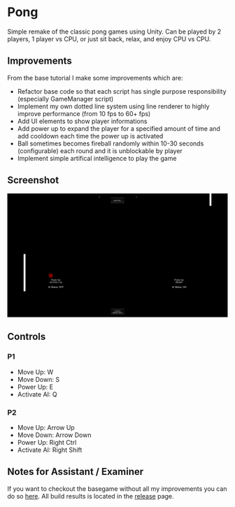 # Pong
Simple remake of the classic pong games using Unity. Can be played by 2 players, 1 player vs CPU, or just sit back, relax, and enjoy CPU vs CPU.

## Improvements
From the base tutorial I make some improvements which are:
- Refactor base code so that each script has single purpose responsibility (especially GameManager script)
- Implement my own dotted line system using line renderer to highly improve performance (from 10 fps to 60+ fps)
- Add UI elements to show player informations
- Add power up to expand the player for a specified amount of time and add cooldown each time the power up is activated
- Ball sometimes becomes fireball randomly within 10-30 seconds (configurable) each round and it is unblockable by player
- Implement simple artifical intelligence to play the game

## Screenshot
![screensshot](screenshot.png)

## Controls
### P1
- Move Up: W
- Move Down: S
- Power Up: E
- Activate AI: Q
### P2
- Move Up: Arrow Up
- Move Down: Arrow Down
- Power Up: Right Ctrl
- Activate AI: Right Shift

## Notes for Assistant / Examiner
If you want to checkout the basegame without all my improvements you can do so <a href=https://github.com/SteveImmanuel/pong-unity/tree/58f16001b739b7036fa158f542deef6b0d52f275>here</a>. All build results is located in the <a href=https://github.com/SteveImmanuel/pong-unity/releases>release</a> page.